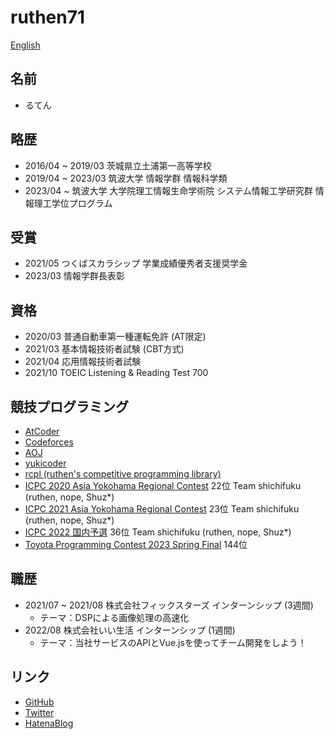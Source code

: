# ruthen71
[English](https://ruthen71.github.io/en/)

## 名前
- るてん

## 略歴
- 2016/04 ~ 2019/03 茨城県立土浦第一高等学校
- 2019/04 ~ 2023/03 筑波大学 情報学群 情報科学類
- 2023/04 ~ 筑波大学 大学院理工情報生命学術院 システム情報工学研究群 情報理工学位プログラム

## 受賞
- 2021/05 つくばスカラシップ 学業成績優秀者支援奨学金
- 2023/03 情報学群長表彰

## 資格
- 2020/03 普通自動車第一種運転免許 (AT限定)
- 2021/03 基本情報技術者試験 (CBT方式)
- 2021/04 応用情報技術者試験
- 2021/10 TOEIC Listening & Reading Test 700

## 競技プログラミング
- [AtCoder](https://atcoder.jp/users/ruthen71)
- [Codeforces](https://codeforces.com/profile/ruthen)
- [AOJ](https://onlinejudge.u-aizu.ac.jp/status/users/ruthen71)
- [yukicoder](https://yukicoder.me/users/14969)
- [rcpl (ruthen's competitive programming library)](https://ruthen71.github.io/rcpl/)
- [ICPC 2020 Asia Yokohama Regional Contest](https://icpc.iisf.or.jp/2020-yokohama/) 22位 Team shichifuku (ruthen, nope, Shuz*)
- [ICPC 2021 Asia Yokohama Regional Contest](https://icpc.iisf.or.jp/2021-yokohama/) 23位 Team shichifuku (ruthen, nope, Shuz*)
- [ICPC 2022 国内予選](https://icpc.iisf.or.jp/2022-yokohama/) 36位 Team shichifuku (ruthen, nope, Shuz*)
- [Toyota Programming Contest 2023 Spring Final](https://atcoder.jp/contests/toyota2023spring-final) 144位


## 職歴
- 2021/07 ~ 2021/08 株式会社フィックスターズ インターンシップ (3週間)
    - テーマ：DSPによる画像処理の高速化
- 2022/08 株式会社いい生活 インターンシップ (1週間)
    - テーマ：当社サービスのAPIとVue.jsを使ってチーム開発をしよう！

## リンク
- [GitHub](https://github.com/ruthen71)
- [Twitter](https://twitter.com/ruthen71)
- [HatenaBlog](https://ruthen.hatenablog.com/)
